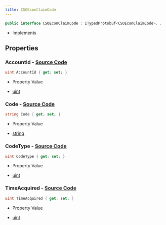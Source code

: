 ```yaml
---
title: CSOEconClaimCode
---
```


```csharp
public interface CSOEconClaimCode : ITypedProtobuf<CSOEconClaimCode>, INativeHandle
```

- Implements

## Properties

### **AccountId** - [Source Code](https://github.com/swiftly-solution/swiftlys2/blob/main/managed/src/SwiftlyS2.Generated/Protobufs/Interfaces/CSOEconClaimCode.cs#L13)

```csharp
uint AccountId { get; set; }
```

- Property Value

- [uint](https://learn.microsoft.com/dotnet/api/system.uint32)

### **Code** - [Source Code](https://github.com/swiftly-solution/swiftlys2/blob/main/managed/src/SwiftlyS2.Generated/Protobufs/Interfaces/CSOEconClaimCode.cs#L22)

```csharp
string Code { get; set; }
```

- Property Value

- [string](https://learn.microsoft.com/dotnet/api/system.string)

### **CodeType** - [Source Code](https://github.com/swiftly-solution/swiftlys2/blob/main/managed/src/SwiftlyS2.Generated/Protobufs/Interfaces/CSOEconClaimCode.cs#L16)

```csharp
uint CodeType { get; set; }
```

- Property Value

- [uint](https://learn.microsoft.com/dotnet/api/system.uint32)

### **TimeAcquired** - [Source Code](https://github.com/swiftly-solution/swiftlys2/blob/main/managed/src/SwiftlyS2.Generated/Protobufs/Interfaces/CSOEconClaimCode.cs#L19)

```csharp
uint TimeAcquired { get; set; }
```

- Property Value

- [uint](https://learn.microsoft.com/dotnet/api/system.uint32)

